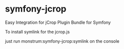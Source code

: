 # symfony-jcrop

Easy Integration for jCrop Plugin Bundle for Symfony

To install symlink for the jcrop.js

just run
monstrum:symfony-jcrop:symlink
on the console